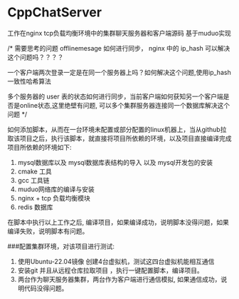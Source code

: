 # CppChatServer
工作在nginx tcp负载均衡环境中的集群聊天服务器和客户端源码 基于muduo实现


/*
需要思考的问题
offlinemesage 如何进行同步， nginx 中的 ip_hash 可以解决这个问题吗？？？？

一个客户端两次登录一定是在同一个服务器上吗？如何解决这个问题,使用ip_hash 一致性哈希算法

多个服务器的 user 表的状态如何进行同步，当前客户端如何获知另一个客户端是否是online状态,这里绝壁有问题, 可以多个集群服务器连接同一个数据库解决这个问题
*/ 

如何添加脚本，从而在一台环境未配置或部分配置的linux机器上，当从github拉取该项目之后，执行该脚本，就直接将项目所依赖的环境，以及项目直接编译完成
项目所依赖的环境如下:
1. mysql数据库以及  mysql数据库表结构的导入 以及 mysql开发包的安装
2. cmake 工具
3. gcc 工具链
4. muduo网络库的编译与安装
5. nginx + tcp 负载均衡模块
6. redis 数据库

在脚本中执行以上工作之后, 编译项目，如果编译成功，说明脚本没得问题，如果编译失败，说明脚本有问题。


###配置集群环境，对该项目进行测试:
1. 使用Ubuntu-22.04镜像 创建4台虚拟机，测试这四台虚拟机能相互通信
2. 安装git 并且从远程仓库拉取项目 ，执行一键配置脚本，编译项目。
3. 两台作为聊天服务器集群，两台作为客户端进行通信模拟, 如果通信成功，说明代码没得问题。 
